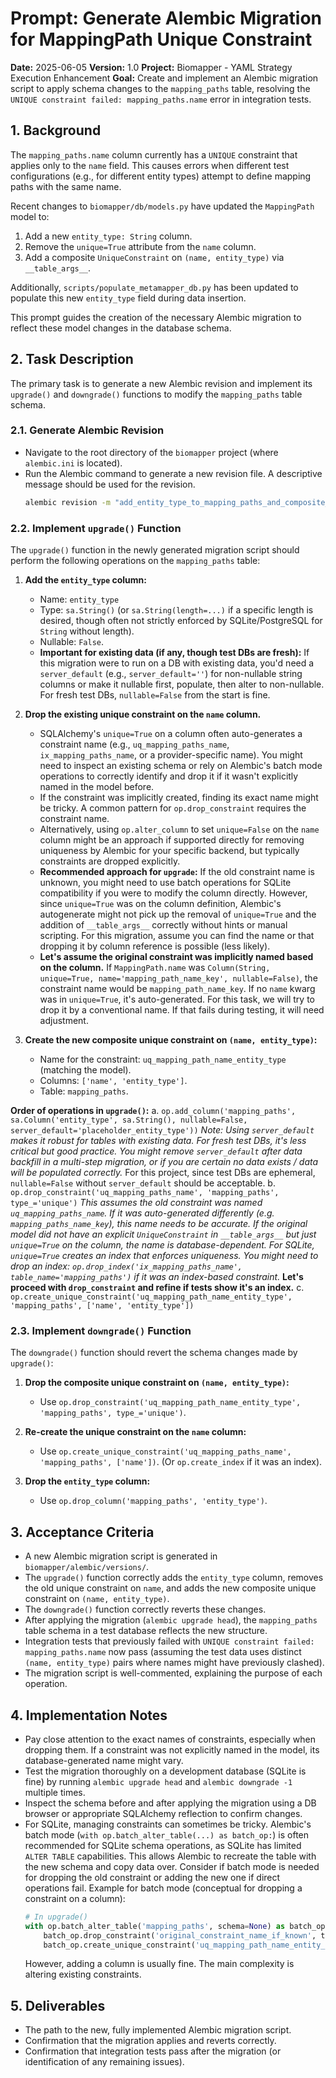 # Prompt: Generate Alembic Migration for MappingPath Unique Constraint

**Date:** 2025-06-05
**Version:** 1.0
**Project:** Biomapper - YAML Strategy Execution Enhancement
**Goal:** Create and implement an Alembic migration script to apply schema changes to the `mapping_paths` table, resolving the `UNIQUE constraint failed: mapping_paths.name` error in integration tests.

## 1. Background

The `mapping_paths.name` column currently has a `UNIQUE` constraint that applies only to the `name` field. This causes errors when different test configurations (e.g., for different entity types) attempt to define mapping paths with the same name.

Recent changes to `biomapper/db/models.py` have updated the `MappingPath` model to:
1. Add a new `entity_type: String` column.
2. Remove the `unique=True` attribute from the `name` column.
3. Add a composite `UniqueConstraint` on `(name, entity_type)` via `__table_args__`.

Additionally, `scripts/populate_metamapper_db.py` has been updated to populate this new `entity_type` field during data insertion.

This prompt guides the creation of the necessary Alembic migration to reflect these model changes in the database schema.

## 2. Task Description

The primary task is to generate a new Alembic revision and implement its `upgrade()` and `downgrade()` functions to modify the `mapping_paths` table schema.

### 2.1. Generate Alembic Revision

- Navigate to the root directory of the `biomapper` project (where `alembic.ini` is located).
- Run the Alembic command to generate a new revision file. A descriptive message should be used for the revision.
  ```bash
  alembic revision -m "add_entity_type_to_mapping_paths_and_composite_unique_constraint"
  ```

### 2.2. Implement `upgrade()` Function

The `upgrade()` function in the newly generated migration script should perform the following operations on the `mapping_paths` table:

1.  **Add the `entity_type` column:**
    *   Name: `entity_type`
    *   Type: `sa.String()` (or `sa.String(length=...)` if a specific length is desired, though often not strictly enforced by SQLite/PostgreSQL for `String` without length).
    *   Nullable: `False`.
    *   **Important for existing data (if any, though test DBs are fresh):** If this migration were to run on a DB with existing data, you'd need a `server_default` (e.g., `server_default=''`) for non-nullable string columns or make it nullable first, populate, then alter to non-nullable. For fresh test DBs, `nullable=False` from the start is fine.

2.  **Drop the existing unique constraint on the `name` column.**
    *   SQLAlchemy's `unique=True` on a column often auto-generates a constraint name (e.g., `uq_mapping_paths_name`, `ix_mapping_paths_name`, or a provider-specific name). You might need to inspect an existing schema or rely on Alembic's batch mode operations to correctly identify and drop it if it wasn't explicitly named in the model before.
    *   If the constraint was implicitly created, finding its exact name might be tricky. A common pattern for `op.drop_constraint` requires the constraint name.
    *   Alternatively, using `op.alter_column` to set `unique=False` on the `name` column might be an approach if supported directly for removing uniqueness by Alembic for your specific backend, but typically constraints are dropped explicitly.
    *   **Recommended approach for `upgrade`:** If the old constraint name is unknown, you might need to use batch operations for SQLite compatibility if you were to modify the column directly. However, since `unique=True` was on the column definition, Alembic's autogenerate might not pick up the removal of `unique=True` and the addition of `__table_args__` correctly without hints or manual scripting. For this migration, assume you can find the name or that dropping it by column reference is possible (less likely).
    *   **Let's assume the original constraint was implicitly named based on the column.** If `MappingPath.name` was `Column(String, unique=True, name='mapping_path_name_key', nullable=False)`, the constraint name would be `mapping_path_name_key`. If no `name` kwarg was in `unique=True`, it's auto-generated. For this task, we will try to drop it by a conventional name. If that fails during testing, it will need adjustment.

3.  **Create the new composite unique constraint on `(name, entity_type)`:**
    *   Name for the constraint: `uq_mapping_path_name_entity_type` (matching the model).
    *   Columns: `['name', 'entity_type']`.
    *   Table: `mapping_paths`.

**Order of operations in `upgrade()`:**
   a. `op.add_column('mapping_paths', sa.Column('entity_type', sa.String(), nullable=False, server_default='placeholder_entity_type'))`
      *Note: Using `server_default` makes it robust for tables with existing data. For fresh test DBs, it's less critical but good practice. You might remove `server_default` after data backfill in a multi-step migration, or if you are certain no data exists / data will be populated correctly.* For this project, since test DBs are ephemeral, `nullable=False` without `server_default` should be acceptable.
   b. `op.drop_constraint('uq_mapping_paths_name', 'mapping_paths', type_='unique')`
      *This assumes the old constraint was named `uq_mapping_paths_name`. If it was auto-generated differently (e.g. `mapping_paths_name_key`), this name needs to be accurate. If the original model did not have an explicit `UniqueConstraint` in `__table_args__` but just `unique=True` on the column, the name is database-dependent. For SQLite, `unique=True` creates an index that enforces uniqueness. You might need to drop an index: `op.drop_index('ix_mapping_paths_name', table_name='mapping_paths')` if it was an index-based constraint.* **Let's proceed with `drop_constraint` and refine if tests show it's an index.**
   c. `op.create_unique_constraint('uq_mapping_path_name_entity_type', 'mapping_paths', ['name', 'entity_type'])`

### 2.3. Implement `downgrade()` Function

The `downgrade()` function should revert the schema changes made by `upgrade()`:

1.  **Drop the composite unique constraint on `(name, entity_type)`:**
    *   Use `op.drop_constraint('uq_mapping_path_name_entity_type', 'mapping_paths', type_='unique')`.

2.  **Re-create the unique constraint on the `name` column:**
    *   Use `op.create_unique_constraint('uq_mapping_paths_name', 'mapping_paths', ['name'])`. (Or `op.create_index` if it was an index).

3.  **Drop the `entity_type` column:**
    *   Use `op.drop_column('mapping_paths', 'entity_type')`.

## 3. Acceptance Criteria

- A new Alembic migration script is generated in `biomapper/alembic/versions/`.
- The `upgrade()` function correctly adds the `entity_type` column, removes the old unique constraint on `name`, and adds the new composite unique constraint on `(name, entity_type)`.
- The `downgrade()` function correctly reverts these changes.
- After applying the migration (`alembic upgrade head`), the `mapping_paths` table schema in a test database reflects the new structure.
- Integration tests that previously failed with `UNIQUE constraint failed: mapping_paths.name` now pass (assuming the test data uses distinct `(name, entity_type)` pairs where names might have previously clashed).
- The migration script is well-commented, explaining the purpose of each operation.

## 4. Implementation Notes

- Pay close attention to the exact names of constraints, especially when dropping them. If a constraint was not explicitly named in the model, its database-generated name might vary.
- Test the migration thoroughly on a development database (SQLite is fine) by running `alembic upgrade head` and `alembic downgrade -1` multiple times.
- Inspect the schema before and after applying the migration using a DB browser or appropriate SQLAlchemy reflection to confirm changes.
- For SQLite, managing constraints can sometimes be tricky. Alembic's batch mode (`with op.batch_alter_table(...) as batch_op:`) is often recommended for SQLite schema operations, as SQLite has limited `ALTER TABLE` capabilities. This allows Alembic to recreate the table with the new schema and copy data over. Consider if batch mode is needed for dropping the old constraint or adding the new one if direct operations fail.
  Example for batch mode (conceptual for dropping a constraint on a column):
  ```python
  # In upgrade()
  with op.batch_alter_table('mapping_paths', schema=None) as batch_op:
      batch_op.drop_constraint('original_constraint_name_if_known', type_='unique') # or batch_op.alter_column('name', unique=False)
      batch_op.create_unique_constraint('uq_mapping_path_name_entity_type', ['name', 'entity_type'])
  ```
  However, adding a column is usually fine. The main complexity is altering existing constraints.

## 5. Deliverables

- The path to the new, fully implemented Alembic migration script.
- Confirmation that the migration applies and reverts correctly.
- Confirmation that integration tests pass after the migration (or identification of any remaining issues).
